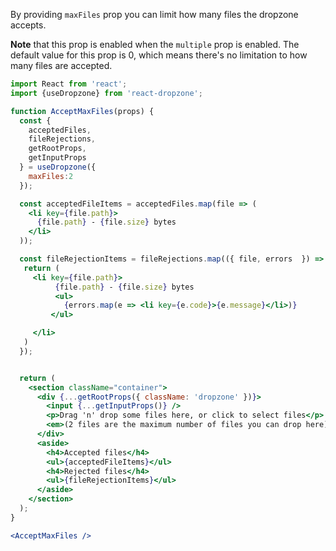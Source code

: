 By providing `maxFiles` prop you can limit how many files the dropzone accepts.

**Note** that this prop is enabled when the `multiple` prop is enabled.
The default value for this prop is 0, which means there's no limitation to how many files are accepted.


```jsx harmony
import React from 'react';
import {useDropzone} from 'react-dropzone';

function AcceptMaxFiles(props) {
  const {
    acceptedFiles,
    fileRejections,
    getRootProps,
    getInputProps
  } = useDropzone({
    maxFiles:2
  });

  const acceptedFileItems = acceptedFiles.map(file => (
    <li key={file.path}>
      {file.path} - {file.size} bytes
    </li>
  ));

  const fileRejectionItems = fileRejections.map(({ file, errors  }) => {
   return (
     <li key={file.path}>
          {file.path} - {file.size} bytes
          <ul>
            {errors.map(e => <li key={e.code}>{e.message}</li>)}
         </ul>

     </li>
   )
  });


  return (
    <section className="container">
      <div {...getRootProps({ className: 'dropzone' })}>
        <input {...getInputProps()} />
        <p>Drag 'n' drop some files here, or click to select files</p>
        <em>(2 files are the maximum number of files you can drop here)</em>
      </div>
      <aside>
        <h4>Accepted files</h4>
        <ul>{acceptedFileItems}</ul>
        <h4>Rejected files</h4>
        <ul>{fileRejectionItems}</ul>
      </aside>
    </section>
  );
}

<AcceptMaxFiles />
```
